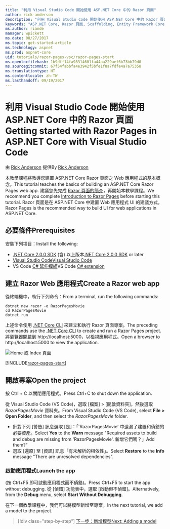 ```yaml
---
title: "利用 Visual Studio Code 開始使用 ASP.NET Core 中的 Razor 頁面"
author: rick-anderson
description: "利用 Visual Studio Code 開始使用 ASP.NET Core 中的 Razor 頁面"
keywords: "ASP.NET Core, Razor 頁面, Scaffolding, Entity Framework Core, EF, EF Core, 資料庫, mac, macOS, Visual Studio Code, Code"
ms.author: riande
manager: wpickett
ms.date: 08/27/2017
ms.topic: get-started-article
ms.technology: aspnet
ms.prod: aspnet-core
uid: tutorials/razor-pages-vsc/razor-pages-start
ms.openlocfilehash: 1b9dff14fa98314601fa44aa229aef6b73bb79d0
ms.sourcegitcommit: 67f54fabbfa4e3942f5bfe1f8a7fdfe4a7a75358
ms.translationtype: HT
ms.contentlocale: zh-TW
ms.lasthandoff: 09/19/2017
---
```

# <a name="getting-started-with-razor-pages-in-aspnet-core-with-visual-studio-code"></a><span data-ttu-id="ce336-104">利用 Visual Studio Code 開始使用 ASP.NET Core 中的 Razor 頁面</span><span class="sxs-lookup"><span data-stu-id="ce336-104">Getting started with Razor Pages in ASP.NET Core with Visual Studio Code</span></span>

<span data-ttu-id="ce336-105">由 [Rick Anderson](https://twitter.com/RickAndMSFT) 提供</span><span class="sxs-lookup"><span data-stu-id="ce336-105">By [Rick Anderson](https://twitter.com/RickAndMSFT)</span></span>

<span data-ttu-id="ce336-106">本教學課程將教導您建置 ASP.NET Core Razor 頁面之 Web 應用程式的基本概念。</span><span class="sxs-lookup"><span data-stu-id="ce336-106">This tutorial teaches the basics of building an ASP.NET Core Razor Pages web app.</span></span> <span data-ttu-id="ce336-107">建議您先完成 [Razor 頁面的簡介](xref:mvc/razor-pages/index)，再開始本教學課程。</span><span class="sxs-lookup"><span data-stu-id="ce336-107">We recommend you complete [Introduction to Razor Pages](xref:mvc/razor-pages/index) before starting this tutorial.</span></span> <span data-ttu-id="ce336-108">Razor 頁面是在 ASP.NET Core 中建置 Web 應用程式 UI 的建議方式。</span><span class="sxs-lookup"><span data-stu-id="ce336-108">Razor Pages is the recommended way to build UI for web applications in ASP.NET Core.</span></span>

## <a name="prerequisites"></a><span data-ttu-id="ce336-109">必要條件</span><span class="sxs-lookup"><span data-stu-id="ce336-109">Prerequisites</span></span>

<span data-ttu-id="ce336-110">安裝下列項目：</span><span class="sxs-lookup"><span data-stu-id="ce336-110">Install the following:</span></span>

* <span data-ttu-id="ce336-111">[.NET Core 2.0.0 SDK](https://www.microsoft.com/net/core) (含) 以上版本</span><span class="sxs-lookup"><span data-stu-id="ce336-111">[.NET Core 2.0.0 SDK](https://www.microsoft.com/net/core) or later</span></span>
* [<span data-ttu-id="ce336-112">Visual Studio Code</span><span class="sxs-lookup"><span data-stu-id="ce336-112">Visual Studio Code</span></span>](https://code.visualstudio.com)
* <span data-ttu-id="ce336-113">VS Code [C# 延伸模組](https://marketplace.visualstudio.com/items?itemName=ms-vscode.csharp)</span><span class="sxs-lookup"><span data-stu-id="ce336-113">VS Code [C# extension](https://marketplace.visualstudio.com/items?itemName=ms-vscode.csharp)</span></span> 

## <a name="create-a-razor-web-app"></a><span data-ttu-id="ce336-114">建立 Razor Web 應用程式</span><span class="sxs-lookup"><span data-stu-id="ce336-114">Create a Razor web app</span></span>

<span data-ttu-id="ce336-115">從終端機中，執行下列命令：</span><span class="sxs-lookup"><span data-stu-id="ce336-115">From a terminal, run the following commands:</span></span>

```console
dotnet new razor -o RazorPagesMovie
cd RazorPagesMovie
dotnet run
```

<span data-ttu-id="ce336-116">上述命令使用 [.NET Core CLI](https://docs.microsoft.com/dotnet/core/tools/dotnet) 來建立和執行 Razor 頁面專案。</span><span class="sxs-lookup"><span data-stu-id="ce336-116">The preceding commands use the [.NET Core CLI](https://docs.microsoft.com/dotnet/core/tools/dotnet) to create and run a Razor Pages project.</span></span> <span data-ttu-id="ce336-117">將瀏覽器開啟到 http://localhost:5000，以檢視應用程式。</span><span class="sxs-lookup"><span data-stu-id="ce336-117">Open a browser to http://localhost:5000 to view the application.</span></span>

![Home 或 Index 頁面](../razor-pages/razor-pages-start/_static/home.png)

[!INCLUDE[razor-pages-start](../../includes/RP/razor-pages-start.md)]

## <a name="open-the-project"></a><span data-ttu-id="ce336-119">開啟專案</span><span class="sxs-lookup"><span data-stu-id="ce336-119">Open the project</span></span>

<span data-ttu-id="ce336-120">按 Ctrl + C 以關閉應用程式。</span><span class="sxs-lookup"><span data-stu-id="ce336-120">Press Ctrl+C to shut down the application.</span></span>

<span data-ttu-id="ce336-121">從 Visual Studio Code (VS Code)，選取 [檔案] > [開啟資料夾]，然後選取 *RazorPagesMovie* 資料夾。</span><span class="sxs-lookup"><span data-stu-id="ce336-121">From Visual Studio Code (VS Code), select **File > Open Folder**, and then select the *RazorPagesMovie* folder.</span></span>

- <span data-ttu-id="ce336-122">針對下列 [警告] 訊息選取 [是]：「'RazorPagesMovie' 中遺漏了建置和偵錯的必要資產。</span><span class="sxs-lookup"><span data-stu-id="ce336-122">Select **Yes** to the **Warn** message "Required assets to build and debug are missing from 'RazorPagesMovie'.</span></span> <span data-ttu-id="ce336-123">新增它們嗎？」</span><span class="sxs-lookup"><span data-stu-id="ce336-123">Add them?"</span></span>
- <span data-ttu-id="ce336-124">選取 [還原] 至 [資訊] 訊息「有未解析的相依性」。</span><span class="sxs-lookup"><span data-stu-id="ce336-124">Select **Restore** to the **Info** message "There are unresolved dependencies".</span></span>

### <a name="launch-the-app"></a><span data-ttu-id="ce336-125">啟動應用程式</span><span class="sxs-lookup"><span data-stu-id="ce336-125">Launch the app</span></span>

<span data-ttu-id="ce336-126">(按 Ctrl+F5 即可啟動應用程式而不偵錯)。</span><span class="sxs-lookup"><span data-stu-id="ce336-126">Press Ctrl+F5 to start the app without debugging.</span></span> <span data-ttu-id="ce336-127">從 [偵錯] 功能表中，選取 [啟動但不偵錯]。</span><span class="sxs-lookup"><span data-stu-id="ce336-127">Alternatively, from the **Debug** menu, select **Start Without Debugging**.</span></span>

<span data-ttu-id="ce336-128">在下一個教學課程中，我們可以將模型新增至專案。</span><span class="sxs-lookup"><span data-stu-id="ce336-128">In the next tutorial, we add a model to the project.</span></span> 

>[!div class="step-by-step"]
[<span data-ttu-id="ce336-129">下一步：新增模型</span><span class="sxs-lookup"><span data-stu-id="ce336-129">Next: Adding a model</span></span>](xref:tutorials/razor-pages-vsc/model)  
